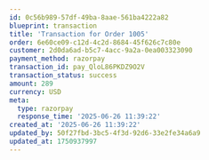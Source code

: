 ```yaml
---
id: 0c56b989-57df-49ba-8aae-561ba4222a82
blueprint: transaction
title: 'Transaction for Order 1005'
order: 6e60ce09-c12d-4c2d-8684-45f626c7c80e
customer: 2d0da6ad-b5c7-4acc-9a2a-0ea003323090
payment_method: razorpay
transaction_id: pay_QloL86PKDZ9O2V
transaction_status: success
amount: 289
currency: USD
meta:
  type: razorpay
  response_time: '2025-06-26 11:39:22'
created_at: '2025-06-26 11:39:22'
updated_by: 50f27fbd-3bc5-4f3d-92d6-33e2fe34a6a9
updated_at: 1750937997
---
```

